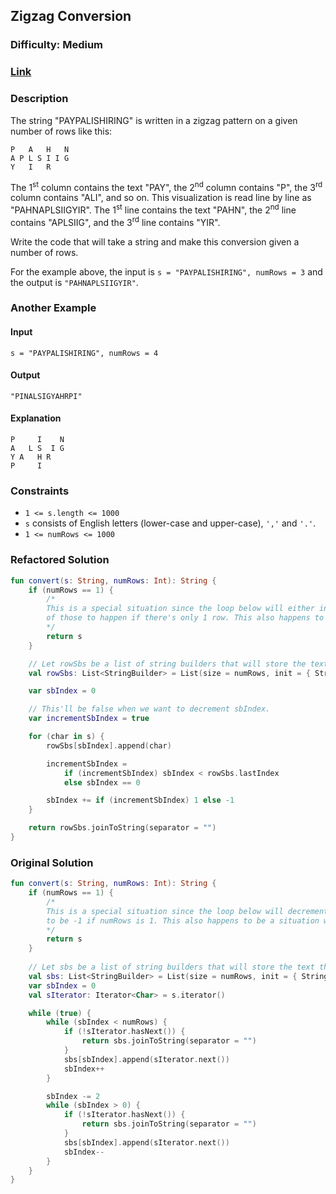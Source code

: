 ## Zigzag Conversion
### Difficulty: Medium
### [Link](https://leetcode.com/problems/zigzag-conversion/)

### Description

The string "PAYPALISHIRING" is written in a zigzag pattern on a given number of rows like this:
```
P   A   H   N
A P L S I I G
Y   I   R
```

The 1<sup>st</sup> column contains the text "PAY", the 2<sup>nd</sup> column contains "P", the 3<sup>rd</sup> column contains "ALI", and so on. This visualization is read line by line as "PAHNAPLSIIGYIR". The 1<sup>st</sup> line contains the text "PAHN", the 2<sup>nd</sup> line contains "APLSIIG", and the 3<sup>rd</sup> line contains "YIR".

Write the code that will take a string and make this conversion given a number of rows.

For the example above, the input is `s = "PAYPALISHIRING", numRows = 3` and the output is `"PAHNAPLSIIGYIR"`.

### Another Example

#### Input
`s = "PAYPALISHIRING", numRows = 4`

#### Output
`"PINALSIGYAHRPI"`

#### Explanation

```
P     I    N
A   L S  I G
Y A   H R
P     I
```

### Constraints
- `1 <= s.length <= 1000`
- `s` consists of English letters (lower-case and upper-case), `','` and `'.'`.
- `1 <= numRows <= 1000`

### Refactored Solution

```kotlin
fun convert(s: String, numRows: Int): String {
    if (numRows == 1) {
        /*
        This is a special situation since the loop below will either increment or decrement sbIndex but we don't want either
        of those to happen if there's only 1 row. This also happens to be a situation where we just return the param string.
        */
        return s
    }

    // Let rowSbs be a list of string builders that will store the text that will go in each row.
    val rowSbs: List<StringBuilder> = List(size = numRows, init = { StringBuilder() })

    var sbIndex = 0

    // This'll be false when we want to decrement sbIndex.
    var incrementSbIndex = true

    for (char in s) {
        rowSbs[sbIndex].append(char)

        incrementSbIndex =
            if (incrementSbIndex) sbIndex < rowSbs.lastIndex
            else sbIndex == 0

        sbIndex += if (incrementSbIndex) 1 else -1
    }

    return rowSbs.joinToString(separator = "")
}
```

### Original Solution

```kotlin
fun convert(s: String, numRows: Int): String {
    if (numRows == 1) {
        /*
        This is a special situation since the loop below will decrement sbIndex by 2 and that will cause sbIndex
        to be -1 if numRows is 1. This also happens to be a situation where we just return the param string.
        */
        return s
    }
    
    // Let sbs be a list of string builders that will store the text that will go in each row.
    val sbs: List<StringBuilder> = List(size = numRows, init = { StringBuilder() })
    var sbIndex = 0
    val sIterator: Iterator<Char> = s.iterator()

    while (true) {
        while (sbIndex < numRows) {
            if (!sIterator.hasNext()) {
                return sbs.joinToString(separator = "")
            }
            sbs[sbIndex].append(sIterator.next())
            sbIndex++
        }

        sbIndex -= 2
        while (sbIndex > 0) {
            if (!sIterator.hasNext()) {
                return sbs.joinToString(separator = "")
            }
            sbs[sbIndex].append(sIterator.next())
            sbIndex--
        }
    }
}
```